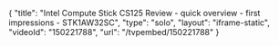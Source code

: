 {
    "title": "Intel Compute Stick CS125 Review - quick overview - first impressions - STK1AW32SC",
    "type": "solo",
    "layout": "iframe-static",
    "videoId": "150221788",
    "url": "\/tvpembed\/150221788"
}